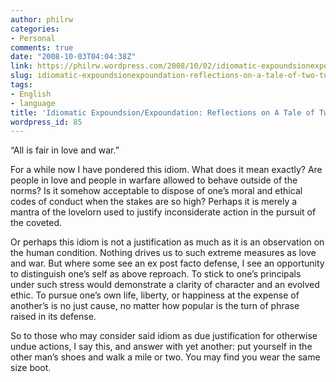 ```yaml
---
author: philrw
categories:
- Personal
comments: true
date: "2008-10-03T04:04:38Z"
link: https://philrw.wordpress.com/2008/10/02/idiomatic-expoundsionexpoundation-reflections-on-a-tale-of-two-turmoils/
slug: idiomatic-expoundsionexpoundation-reflections-on-a-tale-of-two-turmoils
tags:
- English
- language
title: 'Idiomatic Expoundsion/Expoundation: Reflections on A Tale of Two Turmoils'
wordpress_id: 85
---
```


“All is fair in love and war.”

For a while now I have pondered this idiom. What does it mean exactly? Are people in love and people in warfare allowed to behave outside of the norms? Is it somehow acceptable to dispose of one’s moral and ethical codes of conduct when the stakes are so high? Perhaps it is merely a mantra of the lovelorn used to justify inconsiderate action in the pursuit of the coveted.

Or perhaps this idiom is not a justification as much as it is an observation on the human condition. Nothing drives us to such extreme measures as love and war. But where some see an ex post facto defense, I see an opportunity to distinguish one’s self as above reproach. To stick to one’s principals under such stress would demonstrate a clarity of character and an evolved ethic. To pursue one’s own life, liberty, or happiness at the expense of another’s is no just cause, no matter how popular is the turn of phrase raised in its defense.

So to those who may consider said idiom as due justification for otherwise undue actions, I say this, and answer with yet another: put yourself in the other man’s shoes and walk a mile or two. You may find you wear the same size boot.
